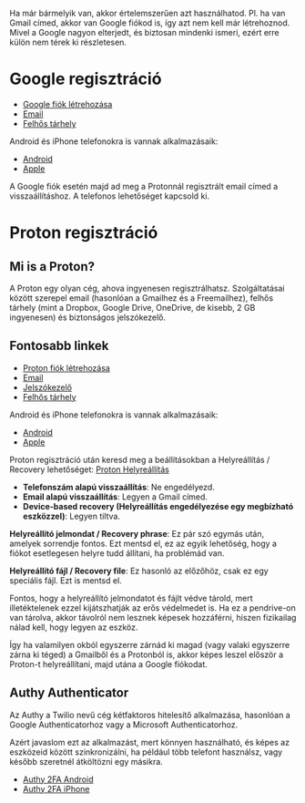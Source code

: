 Ha már bármelyik van, akkor értelemszerűen azt használhatod. Pl. ha van Gmail címed, akkor van Google fiókod is, így azt nem kell már létrehoznod. Mivel a Google nagyon elterjedt, és biztosan mindenki ismeri, ezért erre külön nem térek ki részletesen.
# Google regisztráció

- [Google fiók létrehozása](https://accounts.google.com/)
- [Email](https://mail.google.com)
- [Felhős tárhely](https://drive.google.com)

Android és iPhone telefonokra is vannak alkalmazásaik:
- [Android](https://play.google.com/store/apps/dev?id=5700313618786177705)
- [Apple](https://apps.apple.com/hu/developer/google/id281956209)

A Google fiók esetén majd ad meg a Protonnál regisztrált email címed a visszaállításhoz. A telefonos lehetőséget kapcsold ki.
# Proton regisztráció
## Mi is a Proton?

A Proton egy olyan cég, ahova ingyenesen regisztrálhatsz. Szolgáltatásai között szerepel email (hasonlóan a Gmailhez és a Freemailhez), felhős tárhely (mint a Dropbox, Google Drive, OneDrive, de kisebb, 2 GB ingyenesen) és biztonságos jelszókezelő.
## Fontosabb linkek

- [Proton fiók létrehozása](https://account.proton.me/hu/signup)
- [Email](https://mail.proton.me)
- [Jelszókezelő](https://pass.proton.me)
- [Felhős tárhely](https://drive.proton.me)

Android és iPhone telefonokra is vannak alkalmazásaik:
- [Android](https://play.google.com/store/apps/dev?id=7672479706558526647)
- [Apple](https://apps.apple.com/us/developer/proton-ag/id979659484)

Proton regisztráció után keresd meg a beállításokban a Helyreállítás / Recovery lehetőséget: [Proton Helyreállítás](https://account.proton.me/u/21/mail/recovery)

- **Telefonszám alapú visszaállítás**: Ne engedélyezd.
- **Email alapú visszaállítás**: Legyen a Gmail címed.
- **Device-based recovery (Helyreállítás engedélyezése egy megbízható eszközzel)**: Legyen tiltva.

**Helyreállító jelmondat / Recovery phrase**: Ez pár szó egymás után, amelyek sorrendje fontos. Ezt mentsd el, ez az egyik lehetőség, hogy a fiókot esetlegesen helyre tudd állítani, ha problémád van.

**Helyreállító fájl / Recovery file**: Ez hasonló az előzőhöz, csak ez egy speciális fájl. Ezt is mentsd el.

Fontos, hogy a helyreállító jelmondatot és fájlt védve tárold, mert illetéktelenek ezzel kijátszhatják az erős védelmedet is. Ha ez a pendrive-on van tárolva, akkor távolról nem lesznek képesek hozzáférni, hiszen fizikailag nálad kell, hogy legyen az eszköz.

Így ha valamilyen okból egyszerre zárnád ki magad (vagy valaki egyszerre zárna ki téged) a Gmailből és a Protonból is, akkor képes leszel először a Proton-t helyreállítani, majd utána a Google fiókodat.
## Authy Authenticator

Az Authy a Twilio nevű cég kétfaktoros hitelesítő alkalmazása, hasonlóan a Google Authenticatorhoz vagy a Microsoft Authenticatorhoz.

Azért javaslom ezt az alkalmazást, mert könnyen használható, és képes az eszközeid között szinkronizálni, ha például több telefont használsz, vagy később szeretnél átköltözni egy másikra.

- [Authy 2FA Android](https://play.google.com/store/search?q=Authy&c=apps)
- [Authy 2FA iPhone](https://apps.apple.com/us/app/twilio-authy/id494168017)